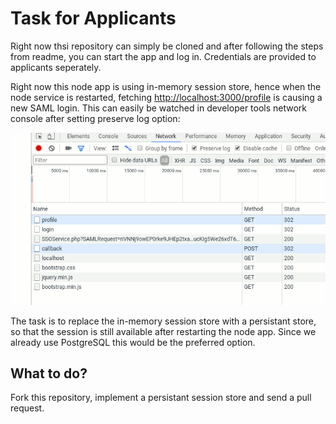 Task for Applicants
===================

Right now thsi repository can simply be cloned and after following the steps from readme, you can start the app and log in. Credentials are provided to applicants seperately.

Right now this node app is using in-memory session store, hence when the node service is restarted, fetching [http://localhost:3000/profile](http://localhost:3000/profile) is causing a new SAML login. This can easily be watched in developer tools network console after setting preserve log option:

![](./devtools-network.png)

The task is to replace the in-memory session store with a persistant store, so that the session is still available after restarting the node app. Since we already use PostgreSQL this would be the preferred option.


What to  do?
------------

Fork this repository, implement a persistant session store and send a pull request.
